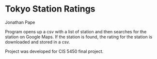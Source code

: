 # Tokyo Station Ratings
Jonathan Pape

Program opens up a csv with a list of station and then searches for the station on Google Maps.
If the station is found, the rating for the station is downloaded and stored in a csv.

Project was developed for CIS 5450 final project.
